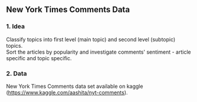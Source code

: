 ## New York Times Comments Data

### 1. Idea
Classify topics into first level (main topic) and second level (subtopic) topics. <br>
Sort the articles by popularity and investigate comments' sentiment - article specific and topic specific.

### 2. Data
New York Times Comments data set available on kaggle (https://www.kaggle.com/aashita/nyt-comments).

